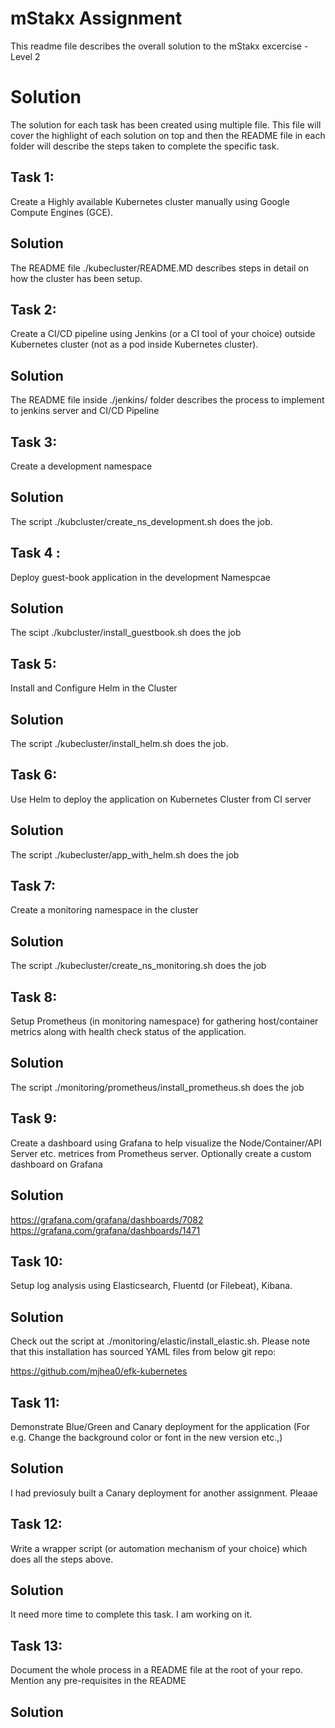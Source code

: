 # mStakx Assignment

This readme file describes the overall solution to the mStakx excercise - Level 2

Solution
=======
The solution for each task has been created using multiple file. This file will cover the highlight of each solution on top and then the README file in each folder will describe the steps taken to complete the specific task.

## Task 1: 
Create a Highly available Kubernetes cluster manually using Google Compute Engines (GCE).

Solution
--------
The README file ./kubecluster/README.MD describes steps in detail on how the cluster has been setup.

## Task 2: 
Create a CI/CD pipeline using Jenkins (or a CI tool of your choice) outside Kubernetes cluster (not as a pod inside Kubernetes cluster).

Solution
--------
The README file inside ./jenkins/ folder describes the process to implement to jenkins server and CI/CD Pipeline


## Task 3: 
Create a development namespace

Solution
--------
The script ./kubcluster/create_ns_development.sh does the job.


## Task 4 : 
Deploy guest-book application in the development Namespcae

Solution
--------
The scipt ./kubcluster/install_guestbook.sh does the job

## Task 5: 
Install and Configure Helm in the Cluster

Solution
--------
The script ./kubecluster/install_helm.sh does the job.


## Task 6: 
Use Helm to deploy the application on Kubernetes Cluster from CI server

Solution
--------
The script ./kubecluster/app_with_helm.sh does the job

## Task 7: 
Create a monitoring namespace in the cluster

Solution
--------
The script ./kubecluster/create_ns_monitoring.sh does the job


## Task 8: 
Setup Prometheus (in monitoring namespace) for gathering host/container metrics along with health check status of the application.

Solution
--------
The script ./monitoring/prometheus/install_prometheus.sh does the job


## Task 9: 
Create a dashboard using Grafana to help visualize the Node/Container/API Server etc. metrices from Prometheus server. Optionally create a custom dashboard on Grafana

Solution
--------
https://grafana.com/grafana/dashboards/7082
https://grafana.com/grafana/dashboards/1471


## Task 10: 
Setup log analysis using Elasticsearch, Fluentd (or Filebeat), Kibana.

Solution
--------
Check out the script at ./monitoring/elastic/install_elastic.sh. Please note that this installation has sourced YAML files from below git repo:

https://github.com/mjhea0/efk-kubernetes



## Task 11: 
Demonstrate Blue/Green and Canary deployment for the application (For e.g. Change the background color or font in the new version etc.,)


Solution
--------
I had previosuly built a Canary deployment for another assignment. Pleaae



## Task 12: 
Write a wrapper script (or automation mechanism of your choice) which does all the steps above.

Solution
--------
It need more time to complete this task. I am working on it.



## Task 13: 
Document the whole process in a README file at the root of your repo. Mention any pre-requisites in the README

Solution
--------


